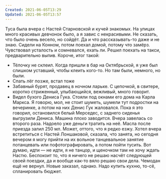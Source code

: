 ```yaml
---
Created: 2021-06-05T13:29
Updated: 2021-06-05T13:57
---
```

Туса была вчера с Настей Старновской и кучей знакомых. На улицах много красивых девчонок было, а я завис с некрасивыми. Не сказать, что было очень весело, но сойдёт.
Да и что рассказывать-то даже и не знаю. Сидели на Конном, потом поехал домой, потому что замёрз. Чувствовал усталость и сомневался, ехать ли. Решил поехать на такси, предварительно выпив. Короче, итог такой:
- Тёлочку не склеил. Когда пришли в бар на Октябрьской, я уже был слишком уставший, чтобы клеить кого-то. Но там были, немного, но были.
- Спать лёг позже, встал тоже
- Забавный бурят, продавец в ночном ларьке. С цепочкой, в свитере, коротко стриженный, улыбающийся, вежливый, много говорит.
- Видел бухого Дениса Гука. Стояли под окнами его дома на Карла Маркса. Я говорю, мол, не стоит шуметь, шумели тут подростки на вечеринке, а потом на них Денис Гук жаловался. Пока я это говорил, остановился белый Мерседес, с заднего сиденья выгрузили Дениса.
Машина плохо заводится. Вчера завелась со второго раза. Надоело уже деньги тратить на неё. Масла после приезда залил 250 мл. Может, оттого, что я редко езжу.
Хотел вчера встретиться с Настей Лоншаковой, сказала, что занята, но сегодня вечером я могу прийти на их вольное танцевальное занятие потанцевать или пофотографировать, а потом пойти тусить. Вот думаю, идти — не идти, я не танцор, и щеночком там не хочу ждать Настю.
Беспокоит то, что я ничего не решаю насчёт следующей своей поездки, да и вообще как-то вяло решаю свои дела. Чемодан ещё не вернул. Новые заказал, однако. Надо купить кухню, то-сё, спланировать бюджет.